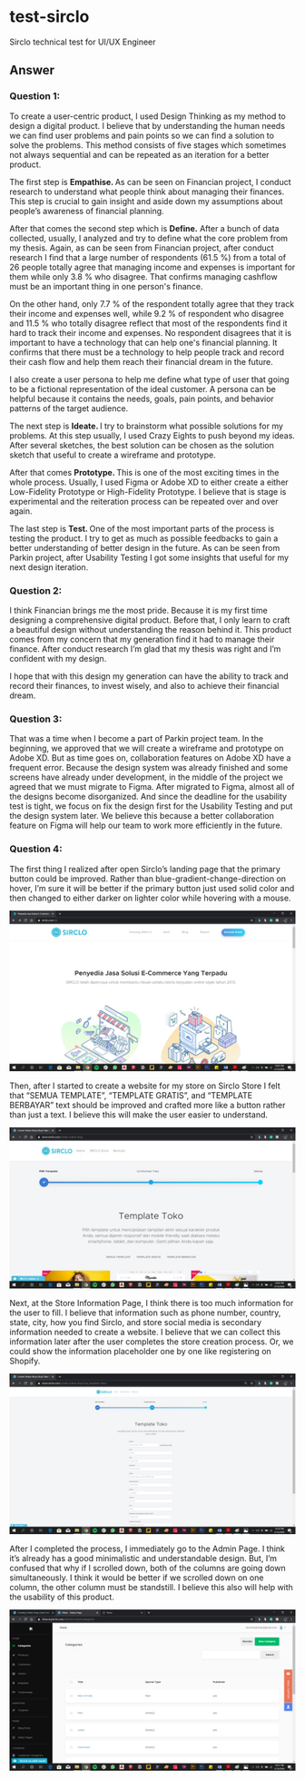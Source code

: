 # test-sirclo
Sirclo technical test for UI/UX Engineer

<h2> Answer </h2>

<h3> Question 1: </h3>

To create a user-centric product, I used Design Thinking as my method to design a digital product. I believe that by understanding the human needs we can find user problems and pain points so we can find a solution to solve the problems. This method consists of five stages which sometimes not always sequential and can be repeated as an iteration for a better product.

The first step is <b> Empathise. </b> As can be seen on Financian project, I conduct research to understand what people think about managing their finances. This step is crucial to gain insight and aside down my assumptions about people’s awareness of financial planning.

After that comes the second step which is <b> Define.</b> After a bunch of data collected, usually, I analyzed and try to define what the core problem from my thesis. Again, as can be seen from Financian project, after conduct research I find that a large number of respondents (61.5 %) from a total of 26 people totally agree that managing income and expenses is important for them while only 3.8 % who disagree. That confirms managing cashflow must be an important thing in one person's finance.

On the other hand, only 7.7 % of the respondent totally agree that they track their income and expenses well, while 9.2 % of respondent who disagree and 11.5 % who totally disagree reflect that most of the respondents find it hard to track their income and expenses. No respondent disagrees that it is important to have a technology that can help one's financial planning. It confirms that there must be a technology to help people track and record their cash flow and help them reach their financial dream in the future.

I also create a user persona to help me define what type of user that going to be a fictional representation of the ideal customer. A persona can be helpful because it contains the needs, goals, pain points, and behavior patterns of the target audience.

The next step is <b> Ideate. </b> I try to brainstorm what possible solutions for my problems. At this step usually, I used Crazy Eights to push beyond my ideas. After several sketches, the best solution can be chosen as the solution sketch that useful to create a wireframe and prototype.

After that comes <b> Prototype. </b> This is one of the most exciting times in the whole process. Usually, I used Figma or Adobe XD to either create a either Low-Fidelity Prototype or High-Fidelity Prototype. I believe that is stage is experimental and the reiteration process can be repeated over and over again.

The last step is <b> Test. </b> One of the most important parts of the process is testing the product. I try to get as much as possible feedbacks to gain a better understanding of better design in the future. As can be seen from Parkin project, after Usability Testing I got some insights that useful for my next design iteration.

<h3> Question 2: </h3>

I think Financian brings me the most pride. Because it is my first time designing a comprehensive digital product. Before that, I only learn to craft a beautiful design without understanding the reason behind it. This product comes from my concern that my generation find it had to manage their finance.  After conduct research I’m glad that my thesis was right and I’m confident with my design.

I hope that with this design my generation can have the ability to track and record their finances, to invest wisely, and also to achieve their financial dream.

<h3> Question 3: </h3>

That was a time when I become a part of Parkin project team. In the beginning, we approved that we will create a wireframe and prototype on Adobe XD. But as time goes on, collaboration features on Adobe XD have a frequent error. Because the design system was already finished and some screens have already under development, in the middle of the project we agreed that we must migrate to Figma. After migrated to Figma, almost all of the designs become disorganized. And since the deadline for the usability test is tight, we focus on fix the design first for the Usability Testing and put the design system later. We believe this because a better collaboration feature on Figma will help our team to work more efficiently in the future.

<h3> Question 4: </h3>

The first thing I realized after open Sirclo’s landing page that the primary button could be improved. Rather than blue-gradient-change-direction on hover, I’m sure it will be better if the primary button just used solid color and then changed to either darker on lighter color while hovering with a mouse.

<img src="https://github.com/rihanwibowo/test-sirclo/blob/master/Sirclo%20Existing%20Pages/1-Landing%20Page.jpg">

Then, after I started to create a website for my store on Sirclo Store I felt that “SEMUA TEMPLATE”, “TEMPLATE GRATIS”, and “TEMPLATE BERBAYAR” text should be improved and crafted more like a button rather than just a text. I believe this will make the user easier to understand.

<img src="https://github.com/rihanwibowo/test-sirclo/blob/master/Sirclo%20Existing%20Pages/5-Choose%20Template%20Page.jpg">

Next, at the Store Information Page, I think there is too much information for the user to fill. I believe that information such as phone number, country, state, city, how you find Sirclo, and store social media is secondary information needed to create a website. I believe that we can collect this information later after the user completes the store creation process. Or, we could show the information placeholder one by one like registering on Shopify.

<img src="https://github.com/rihanwibowo/test-sirclo/blob/master/Sirclo%20Existing%20Pages/7-Store%20Information%20Page.jpg">

After I completed the process, I immediately go to the Admin Page. I think it’s already has a good minimalistic and understandable design. But, I’m confused that why if I scrolled down, both of the columns are going down simultaneously. I think it would be better if we scrolled down on one column, the other column must be standstill. I believe this also will help with the usability of this product.

<img src="https://github.com/rihanwibowo/test-sirclo/blob/master/Sirclo%20Existing%20Pages/11-Admin%20Page.jpg">
